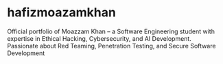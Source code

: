 # hafizmoazamkhan
Official portfolio of Moazzam Khan – a Software Engineering student with expertise in Ethical Hacking, Cybersecurity, and AI Development. Passionate about Red Teaming, Penetration Testing, and Secure Software Development
